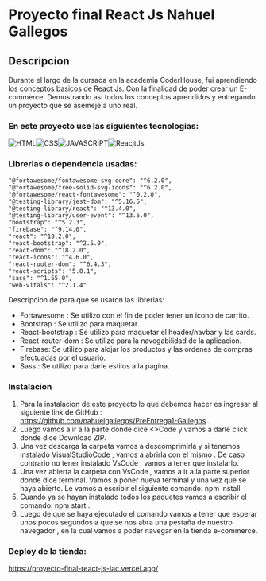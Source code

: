 # Proyecto final React Js Nahuel Gallegos

## Descripcion 
Durante el largo de la cursada en la academia CoderHouse, fui aprendiendo los conceptos basicos de React Js. Con la finalidad de poder crear un E-commerce. Demostrando asi todos los conceptos aprendidos y entregando un proyecto que se asemeje a uno real.

### En este proyecto use las siguientes tecnologias:
![HTML](https://camo.githubusercontent.com/b9fe9f8e52c6fd30d814c24f3eb71cb09d7f5bc82d7f67a384055de93fdbb0bf/68747470733a2f2f696d672e69636f6e73382e636f6d2f636f6c6f722f34382f3030303030302f68746d6c2d352d2d76312e706e67)![CSS](https://camo.githubusercontent.com/dc75aee770dff630309493116eeebd6a39c7042e4e94780a5e6c8f107bebe76f/68747470733a2f2f696d672e69636f6e73382e636f6d2f636f6c6f722f34382f3030303030302f637373332e706e67)![JAVASCRIPT](https://camo.githubusercontent.com/84c2586aa67309f6fa224fdf5fdf33a633239375397a8e753ac1e7cc727f5458/68747470733a2f2f696d672e69636f6e73382e636f6d2f636f6c6f722f34382f3030303030302f6a6176617363726970742d2d76312e706e67)![ReacjtJs](https://cdn4.iconfinder.com/data/icons/logos-3/600/React.js_logo-42.png)

### Librerias o dependencia usadas:
    "@fortawesome/fontawesome-svg-core": "^6.2.0",
    "@fortawesome/free-solid-svg-icons": "^6.2.0",
    "@fortawesome/react-fontawesome": "^0.2.0",
    "@testing-library/jest-dom": "^5.16.5",
    "@testing-library/react": "^13.4.0",
    "@testing-library/user-event": "^13.5.0",
    "bootstrap": "^5.2.3",
    "firebase": "^9.14.0",
    "react": "^18.2.0",
    "react-bootstrap": "^2.5.0",
    "react-dom": "^18.2.0",
    "react-icons": "^4.6.0",
    "react-router-dom": "^6.4.3",
    "react-scripts": "5.0.1",
    "sass": "^1.55.0",
    "web-vitals": "^2.1.4"

Descripcion de para que se usaron las librerias:
* Fortawesome : Se utilizo con el fin de poder tener un icono de carrito.
* Bootstrap : Se utilizo para maquetar. 
* React-bootstrap : Se utilizo para maquetar el header/navbar y las cards.
* React-router-dom : Se utilizo para la navegabilidad de la aplicacion.
* Firebase: Se utilizo para alojar los productos y las ordenes de compras efectuadas por el usuario. 
* Sass : Se utilizo para darle estilos a la pagina.


### Instalacion

1. Para la instalacion de este proyecto lo que debemos hacer es ingresar al siguiente link de GitHub : https://github.com/nahuelgallegos/PreEntrega1-Gallegos .
2.  Luego vamos a ir a la parte donde dice <>Code y vamos a darle click donde dice Download ZIP.
3. Una vez descarga la carpeta vamos a descomprimirla y si tenemos instalado VisualStudioCode , vamos a abrirla con el mismo . De caso contrario no tener instalado VsCode , vamos a tener que instalarlo.
4. Una vez abierta la carpeta con VsCode , vamos a ir a la parte superior donde dice terminal. Vamos a poner nueva terminal y una vez que se haya abierto. Le vamos a escribir el siguiente comando: npm install
5. Cuando ya se hayan instalado todos los paquetes vamos a escribir el comando: npm start .
6. Luego de que se haya ejecutado el comando vamos a tener que esperar unos pocos segundos a que se nos abra una pestaña de nuestro navegador , en la cual vamos a poder navegar en la tienda e-commerce.

### Deploy de la tienda:

https://proyecto-final-react-js-lac.vercel.app/




